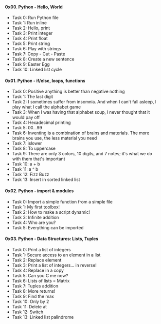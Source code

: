 <h4>0x00. Python - Hello, World</h4>
<ul>
<li>Task 0: Run Python file</li>
<li>Task 1: Run inline</li>
<li>Task 2: Hello, print</li>
<li>Task 3: Print integer</li>
<li>Task 4: Print float</li>
<li>Task 5: Print string</li>
<li>Task 6: Play with strings</li>
<li>Task 7: Copy - Cut - Paste</li>
<li>Task 8: Create a new sentence</li>
<li>Task 9: Easter Egg</li>
<li>Task 10: Linked list cycle</li>
</ul>

<h4>0x01. Python - if/else, loops, functions</h4>
<ul>
<li>Task 0: Positive anything is better than negative nothing</li>
<li>Task 1: The last digit</li>
<li>Task 2: I sometimes suffer from insomnia. And when I can't fall asleep, I play what I call the alphabet game</li>
<li>Task 3: When I was having that alphabet soup, I never thought that it would pay off</li>
<li>Task 4: Hexadecimal printing</li>
<li>Task 5: 00...99</li>
<li>Task 6: Inventing is a combination of brains and materials. The more brains you use, the less material you need</li>
<li>Task 7: islower</li>
<li>Task 8: To uppercase</li>
<li>Task 9: There are only 3 colors, 10 digits, and 7 notes; it's what we do with them that's important</li>
<li>Task 10: a + b</li>
<li>Task 11: a ^ b</li>
<li>Task 12: Fizz Buzz</li>
<li>Task 13: Insert in sorted linked list</li>
</ul>

<h4>0x02. Python - import & modules</h4>
<ul>
<li>Task 0: Import a simple function from a simple file</li>
<li>Task 1: My first toolbox!</li>
<li>Task 2: How to make a script dynamic!</li>
<li>Task 3: Infinite addition</li>
<li>Task 4: Who are you?</li>
<li>Task 5: Everything can be imported</li>
</ul>

<h4>0x03. Python - Data Structures: Lists, Tuples</h4>
<ul>
<li>Task 0: Print a list of integers</li>
<li>Task 1: Secure access to an element in a list</li>
<li>Task 2: Replace element</li>
<li>Task 3: Print a list of integers... in reverse!</li>
<li>Task 4: Replace in a copy</li>
<li>Task 5: Can you C me now?</li>
<li>Task 6: Lists of lists = Matrix</li>
<li>Task 7: Tuples addition</li>
<li>Task 8: More returns!</li>
<li>Task 9: Find the max</li>
<li>Task 10: Only by 2</li>
<li>Task 11: Delete at</li>
<li>Task 12: Switch</li>
<li>Task 13: Linked list palindrome</li>
</ul>
